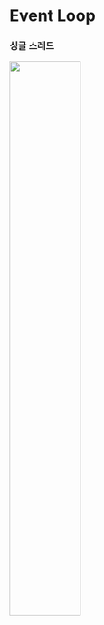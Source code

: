 # Event Loop
### 싱글 스레드
<img src='https://miro.medium.com/max/1600/1*iHhUyO4DliDwa6x_cO5E3A.gif' width='50%' />

